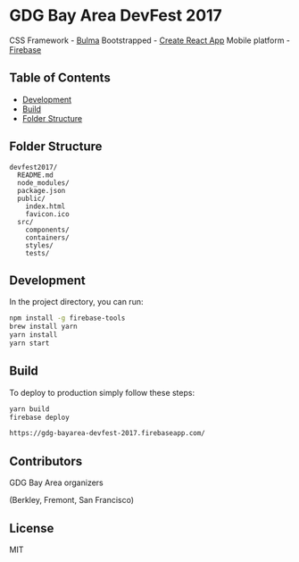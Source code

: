 # GDG Bay Area DevFest 2017

CSS Framework - [Bulma](https://github.com/jgthms/bulma)
Bootstrapped - [Create React App](https://github.com/facebookincubator/create-react-app)
Mobile platform - [Firebase](https://firebase.google.com/)

## Table of Contents

- [Development](#development)
- [Build](#build)
- [Folder Structure](#folder-structure)

## Folder Structure

```
devfest2017/
  README.md
  node_modules/
  package.json
  public/
    index.html
    favicon.ico
  src/
    components/
    containers/
    styles/
    tests/
```

## Development
In the project directory, you can run:

```sh
npm install -g firebase-tools
brew install yarn
yarn install
yarn start
```

## Build
To deploy to production simply follow these steps:

```sh
yarn build
firebase deploy

https://gdg-bayarea-devfest-2017.firebaseapp.com/
```

## Contributors
GDG Bay Area organizers

(Berkley, Fremont, San Francisco)

## License
MIT

